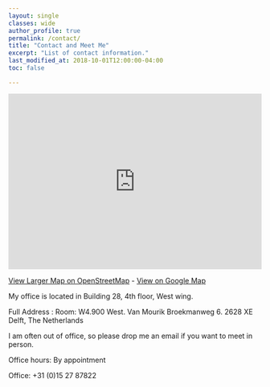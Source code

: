 ```yaml
---
layout: single
classes: wide
author_profile: true
permalink: /contact/
title: "Contact and Meet Me"
excerpt: "List of contact information."
last_modified_at: 2018-10-01T12:00:00-04:00
toc: false

---
```


<iframe width="100%" height="350" frameborder="0" scrolling="yes" marginheight="0" marginwidth="0" src="https://www.openstreetmap.org/export/embed.html?bbox=4.376396834850312%2C51.9982898306559%2C4.3802323937416086%2C51.99979092431222&amp;layer=mapnik&amp;marker=51.99904120945998%2C4.3783146142959595"></iframe>

[View Larger Map on OpenStreetMap](https://www.openstreetmap.org/?mlat=51.99904&amp;mlon=4.37831#map=19/51.99904/4.37831&amp;layers=N) - [View on Google Map](https://goo.gl/maps/M4aaun6W5q62)

My office is located in Building 28, 4th floor, West wing. 

Full Address :  Room: W4.900 West. Van Mourik Broekmanweg 6. 2628 XE Delft, The Netherlands


I am often out of office, so please drop me an email if you want to meet in person.

Office hours: By appointment

Office: +31 (0)15 27 87822



